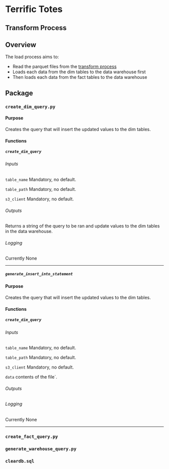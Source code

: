 # Terrific Totes 

## Transform Process

## Overview

The load process aims to:

- Read the parquet files from the [transform process](transform.md)
- Loads each data from the dim tables to the data warehouse first
- Then loads each data from the fact tables to the data warehouse

## Package

### `create_dim_query.py`
#### Purpose
Creates the query that will insert the updated values to the dim tables.

#### Functions
##### `create_dim_query`

###### Inputs
`table_name` Mandatory, no default. 

`table_path` Mandatory, no default. 

`s3_client` Mandatory, no default.

###### Outputs
Returns a string of the query to be ran and update values to the dim tables in the data warehouse.

###### Logging
Currently None

___

##### `generate_insert_into_statement`
#### Purpose
Creates the query that will insert the updated values to the dim tables.

#### Functions
##### `create_dim_query`

###### Inputs
`table_name` Mandatory, no default. 

`table_path` Mandatory, no default. 

`s3_client` Mandatory, no default.

`data` contents of the file`.

###### Outputs


###### Logging
Currently None

___





### `create_fact_query.py`

### `generate_warehouse_query.py`

### `cleardb.sql`